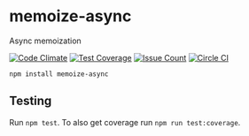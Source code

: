 # memoize-async

Async memoization

[![Code Climate](https://codeclimate.com/github/kkemple/memoize-async/badges/gpa.svg)](https://codeclimate.com/github/kkemple/memoize-async)
[![Test Coverage](https://codeclimate.com/github/kkemple/memoize-async/badges/coverage.svg)](https://codeclimate.com/github/kkemple/memoize-async)
[![Issue Count](https://codeclimate.com/github/kkemple/memoize-async/badges/issue_count.svg)](https://codeclimate.com/github/kkemple/memoize-async)
[![Circle CI](https://circleci.com/gh/kkemple/memoize-async.svg?style=svg)](https://circleci.com/gh/kkemple/memoize-async)

`npm install memoize-async`


## Testing
Run `npm test`. To also get coverage run `npm run test:coverage`.
